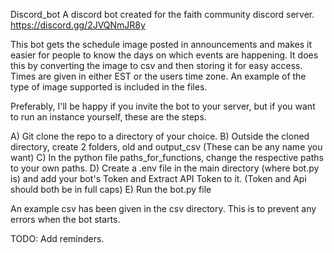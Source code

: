 Discord_bot
A discord bot created for the faith community discord server. https://discord.gg/2JVQNmJR8y

This bot gets the schedule image posted in announcements and makes it easier for people to know the days on which events are happening. 
It does this by converting the image to csv and then storing it for easy access. 
Times are given in either EST or the users time zone. An example of the type of image supported is included in the files. 

Preferably, I'll be happy if you invite the bot to your server, but if you want to run an instance yourself, these are the steps.

A) Git clone the repo to a directory of your choice.
B) Outside the cloned directory, create 2 folders, old and output_csv (These can be any name you want)
C) In the python file paths_for_functions, change the respective paths to your own paths.
D) Create a .env file in the main directory (where bot.py is) and add your bot's Token and Extract API Token to it. 
(Token and Api should both be in full caps)
E) Run the bot.py file

An example csv has been given in the csv directory. This is to prevent any errors when the bot starts. 


TODO: Add reminders.